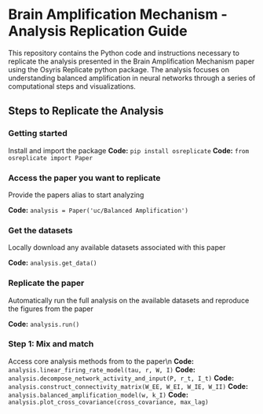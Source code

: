 # Brain Amplification Mechanism - Analysis Replication Guide

This repository contains the Python code and instructions necessary to replicate the analysis presented in the Brain Amplification Mechanism paper using the Osyris Replicate python package. The analysis focuses on understanding balanced amplification in neural networks through a series of computational steps and visualizations.

## Steps to Replicate the Analysis

### Getting started
Install and import the package
**Code:** `pip install osreplicate`
**Code:** `from osreplicate import Paper`

### Access the paper you want to replicate
Provide the papers alias to start analyzing

**Code:** `analysis = Paper('uc/Balanced Amplification')`

### Get the datasets
Locally download any available datasets associated with this paper

**Code:** `analysis.get_data()`

### Replicate the paper
Automatically run the full analysis on the available datasets and reproduce the figures from the paper

**Code:** `analysis.run()`

### Step 1: Mix and match
Access core analysis methods from to the paper\n
**Code:** `analysis.linear_firing_rate_model(tau, r, W, I)`
**Code:** `analysis.decompose_network_activity_and_input(P, r_t, I_t)`
**Code:** `analysis.construct_connectivity_matrix(W_EE, W_EI, W_IE, W_II)`
**Code:** `analysis.balanced_amplification_model(w, k_I)`
**Code:** `analysis.plot_cross_covariance(cross_covariance, max_lag)`
